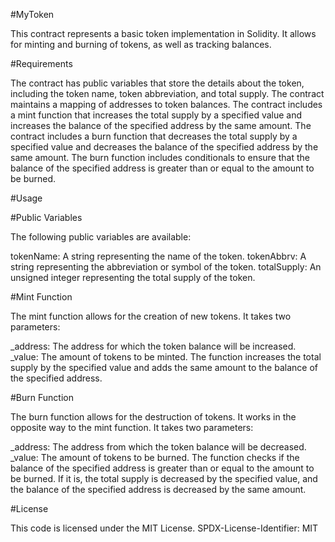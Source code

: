 #MyToken

This contract represents a basic token implementation in Solidity. It allows for minting and burning of tokens, as well as tracking balances.

#Requirements

The contract has public variables that store the details about the token, including the token name, token abbreviation, and total supply. The contract maintains a mapping of addresses to token balances. The contract includes a mint function that increases the total supply by a specified value and increases the balance of the specified address by the same amount. The contract includes a burn function that decreases the total supply by a specified value and decreases the balance of the specified address by the same amount. The burn function includes conditionals to ensure that the balance of the specified address is greater than or equal to the amount to be burned.

#Usage

#Public Variables

The following public variables are available:

tokenName: A string representing the name of the token. tokenAbbrv: A string representing the abbreviation or symbol of the token. totalSupply: An unsigned integer representing the total supply of the token.

#Mint Function

The mint function allows for the creation of new tokens. It takes two parameters:

_address: The address for which the token balance will be increased. _value: The amount of tokens to be minted. The function increases the total supply by the specified value and adds the same amount to the balance of the specified address.

#Burn Function

The burn function allows for the destruction of tokens. It works in the opposite way to the mint function. It takes two parameters:

_address: The address from which the token balance will be decreased. _value: The amount of tokens to be burned. The function checks if the balance of the specified address is greater than or equal to the amount to be burned. If it is, the total supply is decreased by the specified value, and the balance of the specified address is decreased by the same amount.

#License

This code is licensed under the MIT License. SPDX-License-Identifier: MIT

